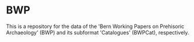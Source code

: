 # BWP
This is a repository for the data of the 'Bern Working Papers on Prehisoric Archaeology' (BWP) and its subformat 'Catalogues' (BWPCat), respectively.
